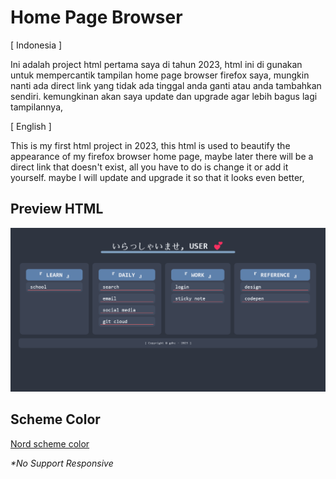 # Home Page Browser

[ Indonesia ]

Ini adalah project html pertama saya di tahun 2023, html ini di gunakan untuk mempercantik tampilan home page browser firefox saya, mungkin nanti ada direct link yang tidak ada tinggal anda ganti atau anda tambahkan sendiri. kemungkinan akan saya update dan upgrade agar lebih bagus lagi tampilannya,

[ English ]

This is my first html project in 2023, this html is used to beautify the appearance of my firefox browser home page, maybe later there will be a direct link that doesn't exist, all you have to do is change it or add it yourself. maybe I will update and upgrade it so that it looks even better,

## Preview HTML

![Preview my HTML](image/Screenshoot.png)

## Scheme Color

[Nord scheme color](https://www.nordtheme.com/)

_\*No Support Responsive_
